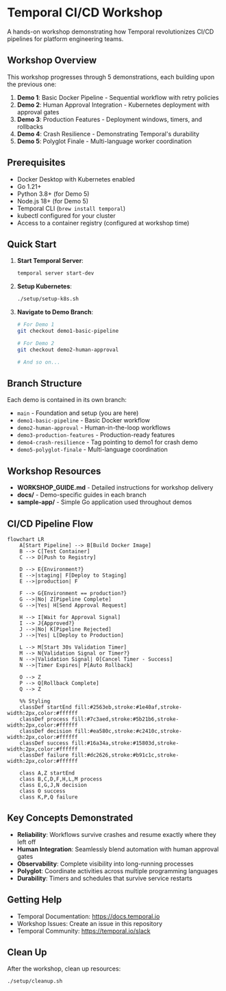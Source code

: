 # Temporal CI/CD Workshop

A hands-on workshop demonstrating how Temporal revolutionizes CI/CD pipelines for platform engineering teams.

## Workshop Overview

This workshop progresses through 5 demonstrations, each building upon the previous one:

1. **Demo 1**: Basic Docker Pipeline - Sequential workflow with retry policies
2. **Demo 2**: Human Approval Integration - Kubernetes deployment with approval gates
3. **Demo 3**: Production Features - Deployment windows, timers, and rollbacks
4. **Demo 4**: Crash Resilience - Demonstrating Temporal's durability
5. **Demo 5**: Polyglot Finale - Multi-language worker coordination

## Prerequisites

- Docker Desktop with Kubernetes enabled
- Go 1.21+
- Python 3.8+ (for Demo 5)
- Node.js 18+ (for Demo 5)
- Temporal CLI (`brew install temporal`)
- kubectl configured for your cluster
- Access to a container registry (configured at workshop time)

## Quick Start

1. **Start Temporal Server**:
   ```bash
   temporal server start-dev
   ```

2. **Setup Kubernetes**:
   ```bash
   ./setup/setup-k8s.sh
   ```

3. **Navigate to Demo Branch**:
   ```bash
   # For Demo 1
   git checkout demo1-basic-pipeline
   
   # For Demo 2
   git checkout demo2-human-approval
   
   # And so on...
   ```

## Branch Structure

Each demo is contained in its own branch:

- `main` - Foundation and setup (you are here)
- `demo1-basic-pipeline` - Basic Docker workflow
- `demo2-human-approval` - Human-in-the-loop workflows
- `demo3-production-features` - Production-ready features
- `demo4-crash-resilience` - Tag pointing to demo1 for crash demo
- `demo5-polyglot-finale` - Multi-language coordination

## Workshop Resources

- **WORKSHOP_GUIDE.md** - Detailed instructions for workshop delivery
- **docs/** - Demo-specific guides in each branch
- **sample-app/** - Simple Go application used throughout demos

## CI/CD Pipeline Flow

```mermaid
flowchart LR
    A[Start Pipeline] --> B[Build Docker Image]
    B --> C[Test Container]
    C --> D[Push to Registry]
    
    D --> E{Environment?}
    E -->|staging| F[Deploy to Staging]
    E -->|production| F
    
    F --> G{Environment == production?}
    G -->|No| Z[Pipeline Complete]
    G -->|Yes| H[Send Approval Request]
    
    H --> I[Wait for Approval Signal]
    I --> J{Approved?}
    J -->|No| K[Pipeline Rejected]
    J -->|Yes| L[Deploy to Production]
    
    L --> M[Start 30s Validation Timer]
    M --> N{Validation Signal or Timer?}
    N -->|Validation Signal| O[Cancel Timer - Success]
    N -->|Timer Expires| P[Auto Rollback]
    
    O --> Z
    P --> Q[Rollback Complete]
    Q --> Z
    
    %% Styling
    classDef startEnd fill:#2563eb,stroke:#1e40af,stroke-width:2px,color:#ffffff
    classDef process fill:#7c3aed,stroke:#5b21b6,stroke-width:2px,color:#ffffff
    classDef decision fill:#ea580c,stroke:#c2410c,stroke-width:2px,color:#ffffff
    classDef success fill:#16a34a,stroke:#15803d,stroke-width:2px,color:#ffffff
    classDef failure fill:#dc2626,stroke:#b91c1c,stroke-width:2px,color:#ffffff
    
    class A,Z startEnd
    class B,C,D,F,H,L,M process
    class E,G,J,N decision
    class O success
    class K,P,Q failure
```

## Key Concepts Demonstrated

- **Reliability**: Workflows survive crashes and resume exactly where they left off
- **Human Integration**: Seamlessly blend automation with human approval gates
- **Observability**: Complete visibility into long-running processes
- **Polyglot**: Coordinate activities across multiple programming languages
- **Durability**: Timers and schedules that survive service restarts

## Getting Help

- Temporal Documentation: https://docs.temporal.io
- Workshop Issues: Create an issue in this repository
- Temporal Community: https://temporal.io/slack

## Clean Up

After the workshop, clean up resources:

```bash
./setup/cleanup.sh
```
